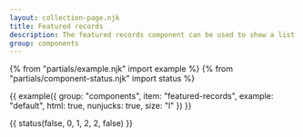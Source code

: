 ```yaml
---
layout: collection-page.njk
title: Featured records
description: The featured records component can be used to show a list of related or interesting records.
group: components
---
```


{% from "partials/example.njk" import example %}
{% from "partials/component-status.njk" import status %}

{{ example({ group: "components", item: "featured-records", example: "default", html: true, nunjucks: true, size: "l" }) }}

{{ status(false, 0, 1, 2, 2, false) }}
